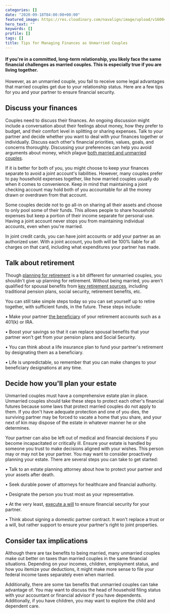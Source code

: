 ```yaml
---
categories: []
date: "2020-09-18T04:00:00+00:00"
featured_image: https://res.cloudinary.com/navalign/image/upload/v1600437694/aung-soe-min-f6UX-It1N7g-unsplash_kielvq.jpg
hero_text: ""
keywords: []
profile: []
tags: []
title: Tips for Managing Finances as Unmarried Couples
---
```

#### If you're in a committed, long-term relationship, you likely face the same financial challenges as married couples. This is especially true if you are living together. 

However, as an unmarried couple, you fail to receive some legal advantages that married couples get due to your relationship status. Here are a few tips for you and your partner to ensure financial security.

## Discuss your finances

Couples need to discuss their finances. An ongoing discussion might include a conversation about their feelings about money, how they prefer to budget, and their comfort level in splitting or sharing expenses. Talk to your partner and decide whether you want to deal with your finances together or individually. Discuss each other's financial priorities, values, goals, and concerns thoroughly. Discussing your preferences can help you avoid arguments about money, which plague [both married and unmarried couples](https://navalign.com/updates/why-couples-disagree-about-money/).

If it is better for both of you, you might choose to keep your finances separate to avoid a joint account's liabilities. However, many couples prefer to pay household expenses together, like how married couples usually do when it comes to convenience. Keep in mind that maintaining a joint checking account may hold both of you accountable for all the money drawn or overdrawn from that account.

Some couples decide not to go all-in on sharing all their assets and choose to only pool some of their funds. This allows people to share household expenses but keep a portion of their income separate for personal use. Having a joint account never stops you from maintaining individual accounts, even when you're married.

In joint credit cards, you can have joint accounts or add your partner as an authorized user. With a joint account, you both will be 100% liable for all charges on that card, including what expenditures your partner has made.

## Talk about retirement

Though [planning for retirement](https://navalign.com/what-we-do/retirement-planning-strategies/) is a bit different for unmarried couples, you shouldn't give up planning for retirement. Without being married, you aren't qualified for spousal benefits from [key retirement sources](https://navalign.com/updates/what-expenses-should-i-expect-to-change-in-retirement/), including traditional pension plans, social security, retirement benefits, etc.

You can still take simple steps today so you can set yourself up to retire together, with sufficient funds, in the future. These steps include:

• Make your partner [the beneficiary](https://navalign.com/updates/choosing-a-beneficiary-for-your-ira-or-401-k/) of your retirement accounts such as a 401(k) or IRA.

• Boost your savings so that it can replace spousal benefits that your partner won't get from your pension plans and Social Security.

• You can think about a life insurance plan to fund your partner's retirement by designating them as a beneficiary.

• Life is unpredictable, so remember that you can make changes to your beneficiary designations at any time.

## Decide how you'll plan your estate

Unmarried couples must have a comprehensive estate plan in place. Unmarried couples should take these steps to protect each other's financial futures because some laws that protect married couples do not apply to them. If you don't have adequate protection and one of you dies, the surviving partner may be forced to vacate a home that you share, and your next of kin may dispose of the estate in whatever manner he or she determines.

Your partner can also be left out of medical and financial decisions if you become incapacitated or critically ill. Ensure your estate is handled by someone you trust to make decisions aligned with your wishes. This person may or may not be your partner. You may want to consider proactively planning your estate. There are several steps you can take to get started:

• Talk to an estate planning attorney about how to protect your partner and your assets after death.

• Seek durable power of attorneys for healthcare and financial authority.

• Designate the person you trust most as your representative.

• At the very least, [execute a will](https://navalign.com/updates/wills-the-cornerstone-of-your-estate-plan/) to ensure financial security for your partner.

• Think about signing a domestic partner contract. It won't replace a trust or a will, but rather support to ensure your partner's right to joint properties.

## Consider tax implications

Although there are tax benefits to being married, many unmarried couples make out better on taxes than married couples in the same financial situations. Depending on your incomes, children, employment status, and how you itemize your deductions, it might make more sense to file your federal income taxes separately even when married.

Additionally, there are some tax benefits that unmarried couples can take advantage of. You may want to discuss the head of household filing status with your accountant or financial advisor if you have dependents. Additionally, if you have children, you may want to explore the child and dependent care.